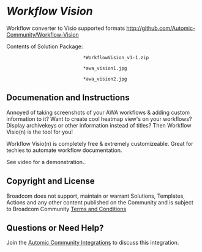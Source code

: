 *Workflow Vision*
=============


Workflow converter to Visio supported formats
http://github.com/Automic-Community/Workflow-Vision

<!-- List of attached files -->
Contents of Solution Package:

						
								*WorkflowVision_v1-1.zip
								
								*awa_vision1.jpg
								
								*awa_vision2.jpg
								
						


Documenation and Instructions
---

<p>Annoyed of taking screenshots of your AWA workflows &amp; adding custom information to it? Want to create cool heatmap view's on your workflows? Display archivekeys or other information instead of titles? Then Workflow Visio(n) is the tool for you!</p>
<p>Workflow Visio(n) is completely&nbsp;free &amp; extremely customizeable. Great for techies to automate workflow documentation.</p>
<p>See video for a demonstration..</p>

Copyright and License
---

Broadcom does not support, maintain or warrant Solutions, Templates, Actions and any other content published on the Community and is subject to Broadcom Community [Terms and Conditions](https://community.broadcom.com/termsandconditions)


Questions or Need Help? 
---
Join the [Automic Community Integrations](https://community.broadcom.com/communities/community-home?CommunityKey=83e49dd4-b93e-464a-a343-2bb1e51c13ec) to discuss this integration.
